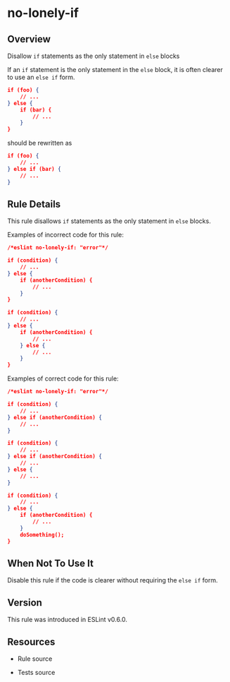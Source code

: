 

# no-lonely-if
## Overview

Disallow `if` statements as the only statement in `else` blocks

If an `if` statement is the only statement in the `else` block, it is often clearer to use an `else if` form.


```json
if (foo) {
    // ...
} else {
    if (bar) {
        // ...
    }
}
```

should be rewritten as


```json
if (foo) {
    // ...
} else if (bar) {
    // ...
}
```

## Rule Details

This rule disallows `if` statements as the only statement in `else` blocks.

Examples of incorrect code for this rule:


```json
/*eslint no-lonely-if: "error"*/

if (condition) {
    // ...
} else {
    if (anotherCondition) {
        // ...
    }
}

if (condition) {
    // ...
} else {
    if (anotherCondition) {
        // ...
    } else {
        // ...
    }
}
```

Examples of correct code for this rule:


```json
/*eslint no-lonely-if: "error"*/

if (condition) {
    // ...
} else if (anotherCondition) {
    // ...
}

if (condition) {
    // ...
} else if (anotherCondition) {
    // ...
} else {
    // ...
}

if (condition) {
    // ...
} else {
    if (anotherCondition) {
        // ...
    }
    doSomething();
}
```

## When Not To Use It

Disable this rule if the code is clearer without requiring the `else if` form.

## Version

This rule was introduced in ESLint v0.6.0.

## Resources


- Rule source 

- Tests source 

